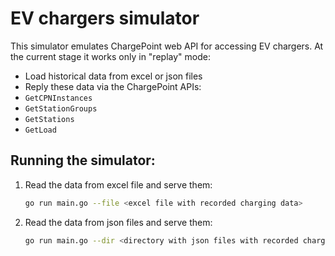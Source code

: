 # EV chargers simulator

This simulator emulates ChargePoint web API for accessing EV chargers.
At the current stage it works only in "replay" mode:
 - Load historical data from excel or json files
 - Reply these data via the ChargePoint APIs:
  - `GetCPNInstances`
  - `GetStationGroups`
  - `GetStations`
  - `GetLoad`
 	
## Running the simulator:
1. Read the data from excel file and serve them:
   ```bash
   go run main.go --file <excel file with recorded charging data>
   ```
2. Read the data from json files and serve them:
   ```bash
   go run main.go --dir <directory with json files with recorded charging data>
   ```